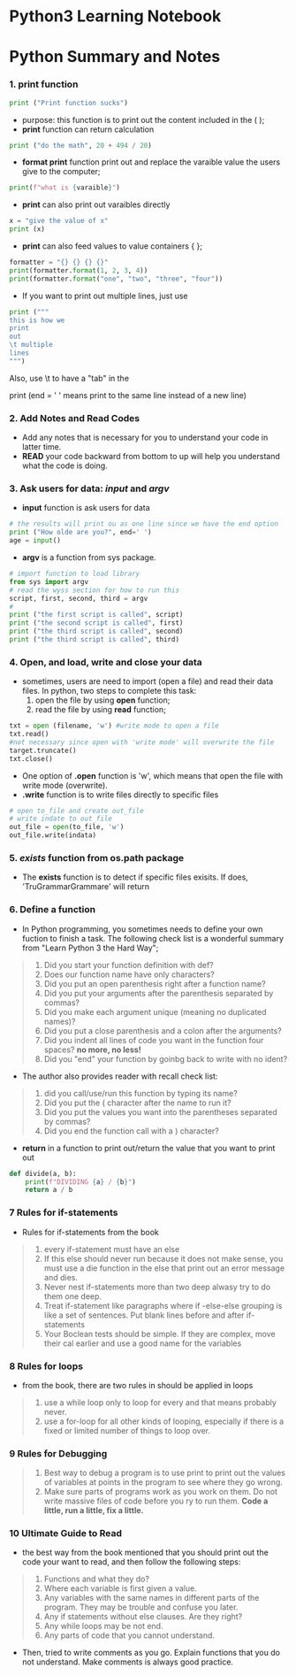 # Python3 Learning Notebook
# Python Summary and Notes
### 1. print function
```python
print ("Print function sucks")
```
* purpose: this function is to print out the content included in the ( );
* **print** function can return calculation
```python
print ("do the math", 20 + 494 / 20)
```
* **format print** function print out and replace the varaible value the users give to the computer;
```python
print(f"what is {varaible}")
```
* **print** can also print out varaibles directly
```python
x = "give the value of x"
print (x)
```
* **print** can also feed values to value containers { };
```python
formatter = "{} {} {} {}"
print(formatter.format(1, 2, 3, 4))
print(formatter.format("one", "two", "three", "four"))
```
* If you want to print out multiple lines, just use
```python
print ("""
this is how we
print
out
\t multiple
lines
""")
```
Also, use \t to have a "tab" in the

  print (end = ' ' means print to the same line instead of a new line)

### 2. Add Notes and Read Codes
* Add any notes that is necessary for you to understand your code in latter time.
* **READ** your code backward from bottom to up will help you understand what the code is doing.

### 3. Ask users for data: **_input_** and **_argv_**
* **input** function is ask users for data
```Python
# the results will print ou as one line since we have the end option
print ("How olde are you?", end=' ')
age = input()
```
* **argv** is a function from sys package.
```Python
# import function to load library
from sys import argv
# read the wyss section for how to run this
script, first, second, third = argv
#
print ("the first script is called", script)
print ("the second script is called", first)
print ("the third script is called", second)
print ("the third script is called", third)
```

### 4. Open, and load, write and close your data
* sometimes, users are need to import (open a file) and read their data files. In python, two steps to complete this task:
   1. open the file by using **open** function;
   2. read the file by using **read** function;

 ```python
txt = open (filename, 'w') #write mode to open a file
txt.read()
#not necessary since open with 'write mode' will overwrite the file
target.truncate()
txt.close()
```
* One option of **.open** function is 'w', which means that open the file with write mode (overwrite).
* **.write** function is to write files directly to specific files
```python
# open to_file and create out_file
# write indate to out_file
out_file = open(to_file, 'w')
out_file.write(indata)
```

### 5. **_exists_** function from **os.path** package
* The **exists** function is to detect if specific files exisits. If does, 'TruGrammarGrammare' will return

### 6. Define a function
* In Python programming, you sometimes needs to define your own fuction to finish a task. The following check list is a wonderful summary from "Learn Python 3 the Hard Way";

> 1. Did you start your function definition with def?
> 2. Does our function name have only characters?
> 3. Did you put an open parenthesis right after a function name?
> 4. Did you put your arguments after the parenthesis separated by commas?
> 5. Did you make each argument unique (meaning no duplicated names)?
> 6. Did you put a close parenthesis and a colon after the arguments?
> 7. Did you indent all lines of code you want in the function four spaces? **no more, no less!**
> 8. Did you "end" your function by goinbg back to write with no ident?

* The author also provides reader with recall check list:

> 1. did you call/use/run this function by typing its name?
> 2. Did you put the ( character after the name to run it?
> 3. Did you put the values you want into the parentheses separated by commas?
> 4. Did you end the function call with a ) character?

* **return** in a function to print out/return the value that you want to print out
```Python
def divide(a, b):
    print(f"DIVIDING {a} / {b}")
    return a / b
```

### 7 Rules for **if-statements**
* Rules for if-statements from the book
> 1. every if-statement must have an else
> 2. If this else should never run because it does not make sense, you must use a die function in the else that print out an error message and dies.
> 3. Never nest if-statements more than two deep alwasy try to do them one deep.
> 4. Treat if-statement like paragraphs where if -else-else grouping is like a set of sentences. Put blank lines before and after if-statements
> 5. Your Boclean tests should be simple. If they are complex, move their cal earlier and use a good name for the variables

### 8 Rules for loops
* from the book, there are two rules in should be applied in loops
> 1. use a while loop only to loop for every and that means probably never.
> 2. use a for-loop for all other kinds of looping, especially if there is a fixed or limited number of things to loop over.

### 9 Rules for Debugging
> 1. Best way to debug a program is to use print to print out the values of variables at points in the program to see where they go wrong.
> 2. Make sure parts of programs work as you work on them. Do not write massive files of code before you ry to run them. **Code a little, run a little, fix a little.**

### 10 Ultimate Guide to Read
* the best way from the book mentioned that you should print out the code your want to read, and then follow the following steps:
> 1. Functions and what they do?
> 2. Where each variable is first given a value.
> 3. Any variables with the same names in different parts of the program. They may be trouble and confuse you later.
> 4. Any if statements without else clauses. Are they right?
> 5. Any while loops may be not end.  
> 6. Any parts of code that you cannot understand.

* Then, tried to write comments as you go. Explain functions that you do not understand. Make comments is always good practice. 
